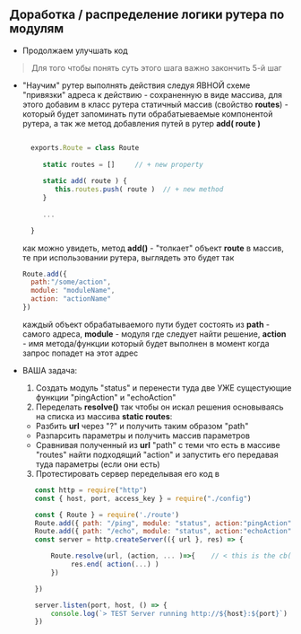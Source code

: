 ## Доработка / распределение логики рутера по модулям


* Продолжаем улучшать код

> Для того чтобы понять суть этого шага важно закончить 5-й шаг


* "Научим" рутер выполнять действия следуя ЯВНОЙ схеме "привязки" адреса к действию - сохраненную в виде массива, для этого добавим в класс рутера статичный массив (свойство **routes**) - который будет запоминать пути обрабатыеваемые компонентой рутера, а так же метод добавления путей в рутер **add( route )**
   ```js

     exports.Route = class Route 
        
        static routes = []     // + new property
        
        static add( route ) {
           this.routes.push( route )  // + new method
        }
        
        ...

     }

   ```

  как можно увидеть, метод **add()** - "толкает" объект **route** в массив, те при использовании рутера, выглядеть это будет так
  
  ```js
  Route.add({
    path:"/some/action",
    module: "moduleName",
    action: "actionName"
  })
  ```
  каждый объект обрабатываемого пути будет состоять из **path** - самого адреса, **module** - модуля где следует найти решение, **action** - имя метода/функции который будет выполнен в момент когда запрос попадет на этот адрес
  

* ВАША задача:
  1. Создать модуль "status" и перенести туда две УЖЕ сущестующие функции "pingAction" и "echoAction"
  2. Переделать **resolve()** так чтобы он искал решения основываясь на списка из массива **static routes**:
    * Разбить **url** через "?" и получить таким образом "path"    
    * Разпарсить параметры и получить массив параметров
    * Сравнивая полученный из **url** "path"  с теми что есть в массиве "routes" найти подходящий "action" и запустить его передавая туда параметры (если они есть)
  3. Протестировать сервер переделывая его код в
   ```js
      const http = require("http")
      const { host, port, access_key } = require("./config")

      const { Route } = require('./route')
      Route.add({ path: "/ping", module: "status", action:"pingAction"  })
      Route.add({ path: "/echo", module: "status", action:"echoAction"  })
      const server = http.createServer(({ url }, res) => {

          Route.resolve(url, (action, ... )=>{    // < this is the cb()
               res.end( action(...) )
          })

      })

      server.listen(port, host, () => {
          console.log(`> TEST Server running http://${host}:${port}`)
      })

   ```
